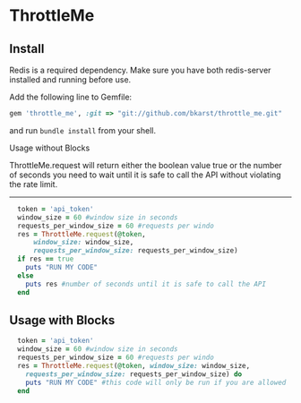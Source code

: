 # ThrottleMe

Install
--------

Redis is a required dependency. Make sure you have both redis-server installed and running before use.

Add the following line to Gemfile:

```ruby
gem 'throttle_me', :git => "git://github.com/bkarst/throttle_me.git"
```

and run `bundle install` from your shell.

Usage without Blocks

ThrottleMe.request will return either the boolean value true or the number of seconds you need to
wait until it is safe to call the API without violating the rate limit.

--------
```ruby
  token = 'api_token'
  window_size = 60 #window size in seconds
  requests_per_window_size = 60 #requests per windo
  res = ThrottleMe.request(@token,
      window_size: window_size,
      requests_per_window_size: requests_per_window_size)
  if res == true
    puts "RUN MY CODE"
  else
    puts res #number of seconds until it is safe to call the API
  end
```

Usage with Blocks
--------
```ruby
  token = 'api_token'
  window_size = 60 #window size in seconds
  requests_per_window_size = 60 #requests per windo
  res = ThrottleMe.request(@token, window_size: window_size,
    requests_per_window_size: requests_per_window_size) do
    puts "RUN MY CODE" #this code will only be run if you are allowed
  end  
```
